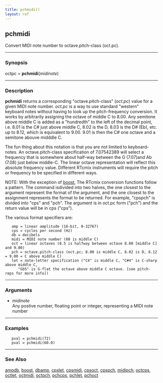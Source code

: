 ```yaml
---
title: pchmidi()
layout: ref
---
```


## pchmidi

Convert MIDI note number to octave.pitch-class (oct.pc).

-----

### Synopsis

octpc = **pchmidi**(*midinote*)

-----

### Description

**pchmidi** returns a corresponding "octave.pitch-class" (*oct.pc*)
value for a given MIDI note number. *oct.pc* is a way to use standard
"western" keyboard notes without having to look up the pitch-frequency
conversion. It works by arbitrarily assigning the octave of middle C to
8.00. Any semitone above middle C is added as a "hundredth" to the left
of the decimal point, i.e. 8.01 is the C\# just above middle C, 8.02 is
the D, 8.03 is the D\# (Eb), etc. up to 8.12, which is equivalent to
9.00. 9.01 is then the C\# one octave and a semitone abouve midddle C.

The fun thing about this notation is that you are not limited to
keyboard-notes. An octave.pitch-class specification of 7.07542389 will
select a frequency that is somewhere about half-way between the G
(7.07)and Ab (7.08) just below middle-C. The linear octave
representation will reflect this absolute frequency value. Different
RTcmix instruments will require the pitch or frequency to be specified
in different ways.

NOTE: With the exception of [boost](boost.html), The RTcmix conversion
functions follow a pattern. The command isdivided into two halves, the
one closest to the argument represent the format of the argument, and
the one closest to the assignment represents the format to be returned.
For example, "cpspch" is divided into "cps" and "pch". The argument is
in oct.pc form ("pch") and the return value will be in cps ("cps").

The various format specifiers are:

``` 
   amp = linear amplitude (16-bit, 0-32767)
   cps = cycles per second (Hz)
   db = decibels
   midi = MIDI note number (60 is middle C)
   oct = linear octaves (8.5 is halfway between octave 8.00 [middle C] and 9.00)
   pch = octave.pitch-class (oct.pc; 8.00 is middle C, 8.02 is D, 8.12 = 9.00 = C above middle C)
   let = note-letter specification ("C4" is middle C, "C#4" is C-sharp above middle C,
      "Gb5" is G-flat the octave above middle C octave. [see pitch-reps for more info])
```

-----

### Arguments

  - *midinote*  
    Any postive number, floating point or integer, representing a MIDI
    note number

-----

### Examples

``` 
   pval = pchmidi(72)
   pval = pchmidi(60.0)
```

-----

### See Also

[ampdb](ampdb.html), [boost](boost.html), [dbamp](dbamp.html),
[cpslet](cpslet.html), [cpsmidi](cpsmidi.html), [cpsoct](cpsoct.html),
[cpspch](cpspch.html), [midipch](midipch.html), [octcps](octcps.html),
[octlet](octlet.html), [octmidi](octmidi.html), [octpch](octpch.html),
[pchcps](pchcps.html), [pchlet](pchlet.html), [pchoct](pchoct.html)
